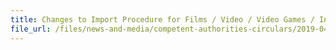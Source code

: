 ```yaml
---
title: Changes to Import Procedure for Films / Video / Video Games / Interactive Software 
file_url: /files/news-and-media/competent-authorities-circulars/2019-04-22-CA.pdf
---
```

